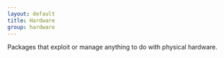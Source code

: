 ```yaml
---
layout: default
title: Hardware
group: hardware
---
```

Packages that exploit or manage anything to do with physical hardware.
     